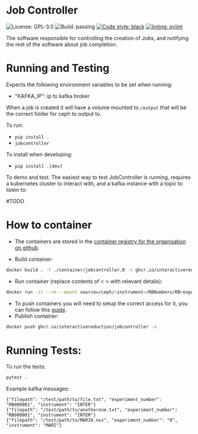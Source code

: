 # Job Controller

![License: GPL-3.0](https://img.shields.io/github/license/InteractiveReduction/jobcontroller)
![Build: passing](https://img.shields.io/github/actions/workflow/status/interactivereduction/jobcontroller/tests.yml?branch=main)
[![Code style: black](https://img.shields.io/badge/code%20style-black-000000.svg)](https://github.com/psf/black)
[![linting: pylint](https://img.shields.io/badge/linting-pylint-yellowgreen)](https://github.com/PyCQA/pylint)

The software responsible for controlling the creation of Jobs, and notifying the rest of the software about job completion.

# Running and Testing

Expects the following environment variables to be set when running:

- "KAFKA_IP": ip to kafka broker

When a job is created it will have a volume mounted to `/output` that will be the correct folder for ceph to output to.

To run:

- `pip install .`
- `jobcontroller`

To install when developing:

- `pip install .[dev]`

To demo and test. The easiest way to test JobController is running, requires a kubernetes cluster to interact with, and a kafka instance with a topic to listen to:

#TODO

# How to container

- The containers are stored in
  the [container registry for the organisation on github](https://github.com/orgs/interactivereduction/packages).

- Build container:
```bash
docker build . -f ./container/jobcontroller.D -t ghcr.io/interactivereduction/jobcontroller
```

- Run container (replace contents of < > with relevant details):
```bash
docker run -it --rm --mount source=/ceph/<instrument>/RBNumbers/RB<experiment number>,target=/output --name jobcontroller ghcr.io/interactivereduction/jobcontroller
```

- To push containers you will need to setup the correct access for it, you can follow
  this [guide](https://docs.github.com/en/packages/working-with-a-github-packages-registry/working-with-the-container-registry#authenticating-to-the-container-registry).
- Publish container:
```bash
docker push ghcr.io/interactivereduction/jobcontroller -a
```

# Running Tests:

To run the tests:

```bash
pytest .
```

Example kafka messages:
```
{"filepath": "/test/path/to/file.txt", "experiment_number": "RB000001", "instrument": "INTER"}
{"filepath": "/test/path/to/anotherone.txt", "experiment_number": "RB000001", "instrument": "INTER"}
{"filepath": "/test/path/to/MARI0.nxs", "experiment_number": "0", "instrument": "MARI"}
```